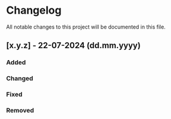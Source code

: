 # Changelog

All notable changes to this project will be documented in this file.

## [x.y.z] - 22-07-2024 (dd.mm.yyyy)
### Added

### Changed

### Fixed

### Removed